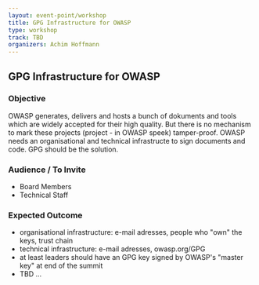 ```yaml
---
layout: event-point/workshop
title: GPG Infrastructure for OWASP
type: workshop
track: TBD
organizers: Achim Hoffmann
---
```


## GPG Infrastructure for OWASP

### Objective

OWASP generates, delivers and hosts a bunch of dokuments and tools which are widely accepted for their high quality. But there is no mechanism to mark these projects (project - in OWASP speek) tamper-proof.
OWASP needs an organisational and technical infrastructe to sign documents and code. GPG should be the solution.

### Audience / To Invite

* Board Members
* Technical Staff

### Expected Outcome

* organisational infrastructure: e-mail adresses, people who "own" the keys, trust chain
* technical infrastructure: e-mail adresses, owasp.org/GPG
* at least leaders should have an GPG key signed by OWASP's "master key" at end of the summit
* TBD …

